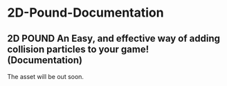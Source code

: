 # 2D-Pound-Documentation
## 2D POUND An Easy, and effective way of adding collision particles to your game! (Documentation)
The asset will be out soon.
